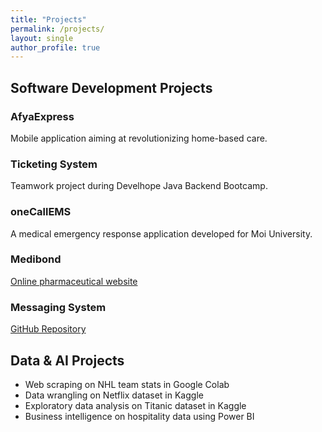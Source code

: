 ```yaml
---
title: "Projects"
permalink: /projects/
layout: single
author_profile: true
---
```


## Software Development Projects

### AfyaExpress
Mobile application aiming at revolutionizing home-based care.

### Ticketing System
Teamwork project during Develhope Java Backend Bootcamp.

### oneCallEMS
A medical emergency response application developed for Moi University.

### Medibond
[Online pharmaceutical website](https://5027.000webhostapp.com/)

### Messaging System
[GitHub Repository](https://github.com/maronmurangiri?tab=repositories)

## Data & AI Projects

- Web scraping on NHL team stats in Google Colab
- Data wrangling on Netflix dataset in Kaggle
- Exploratory data analysis on Titanic dataset in Kaggle
- Business intelligence on hospitality data using Power BI
